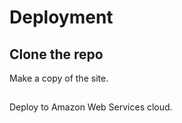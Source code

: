 
# Deployment

## Clone the repo
Make a copy of the site.

## <TextLink title="Deploy to AWS Amplify" path='/text/deployment/amplify' />
Deploy to Amazon Web Services cloud.